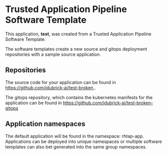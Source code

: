 # Trusted Application Pipeline Software Template

This application, **test**, was created from a Trusted Application Pipeline Software Template.

The software templates create a new source and gitops deployment repositories with a sample source application. 

## Repositories

The source code for your application can be found in [https://github.com/jdubrick-ai/test-broken ](https://github.com/jdubrick-ai/test-broken ).
 
The gitops repository, which contains the kubernetes manifests for the application can be found in 
[https://github.com/jdubrick-ai/test-broken-gitops ](https://github.com/jdubrick-ai/test-broken-gitops ) 

## Application namespaces 

The default application will be found in the namespace: rhtap-app. Applications can be deployed into unique namespaces or multiple software templates can also bet generated into the same group namespaces.  